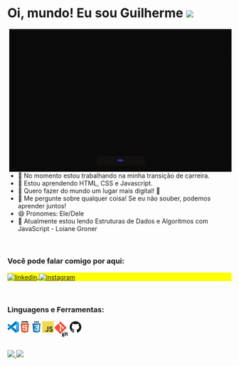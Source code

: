 <h1 align="left">Oi, mundo! Eu sou Guilherme <img src="https://raw.githubusercontent.com/kaueMarques/kaueMarques/master/hi.gif" width="30px"></h1>

 <img align="right" alt="GIF" src="https://github.com/jguigo/jguigo/blob/main/img-dev.gif?raw=true" width="500" height="320" />

- 🔭 No momento estou trabalhando na minha transição de carreira.
- 🌱 Estou aprendendo HTML, CSS e Javascript.
- 👯 Quero fazer do mundo um lugar mais digital! :blue_heart:
- 💬 Me pergunte sobre qualquer coisa! Se eu não souber, podemos aprender juntos!
- 😄 Pronomes: Ele/Dele
- 📖 Atualmente estou lendo Estruturas de Dados e Algoritmos com JavaScript - Loiane Groner
<br>

### Você pode falar comigo por aqui:

<p align="left" style="background:yellow">
<a href="https://www.linkedin.com/in/guilhermef-melo/" target="_blank">
  <img align="center" src="https://img.shields.io/badge/-guilhermefmelo-05122A?style=flat&logo=linkedin" alt="linkedin"/>
</a>
<a href="https://instagram.com/jguigo" target="_blank">
 <img align="center" src="https://img.shields.io/badge/-jguigo-05122A?style=flat&logo=instagram" alt="instagram"/>
</a>
</p>
<br>

### Linguagens e Ferramentas:
<img align="left" alt="Visual Studio Code" width="26px" src="https://raw.githubusercontent.com/github/explore/80688e429a7d4ef2fca1e82350fe8e3517d3494d/topics/visual-studio-code/visual-studio-code.png" />
<img align="left" alt="HTML5" width="26px" src="https://raw.githubusercontent.com/github/explore/80688e429a7d4ef2fca1e82350fe8e3517d3494d/topics/html/html.png" />
<img align="left" alt="CSS3" width="26px" src="https://raw.githubusercontent.com/github/explore/80688e429a7d4ef2fca1e82350fe8e3517d3494d/topics/css/css.png" />
<img align="left" alt="JavaScript" width="26px" src="https://raw.githubusercontent.com/github/explore/80688e429a7d4ef2fca1e82350fe8e3517d3494d/topics/javascript/javascript.png" />
<img align="left" alt="Git" width="36px" src="https://github.com/jguigo/jguigo/blob/main/icons/git.png" />
<img align="left" alt="GitHub" width="26px" src="https://raw.githubusercontent.com/github/explore/78df643247d429f6cc873026c0622819ad797942/topics/github/github.png" />

<br><br><br>
<div align="left">
  <a href="https://github.com/rafaballerini">
  <img height="150em" src="https://github-readme-stats.vercel.app/api?username=jguigo&show_icons=true&theme=radical&include_all_commits=true&count_private=true"/>
  <img height="150em" src="https://github-readme-stats.vercel.app/api/top-langs/?username=jguigo&layout=compact&langs_count=7&theme=radical"/>
</div>
